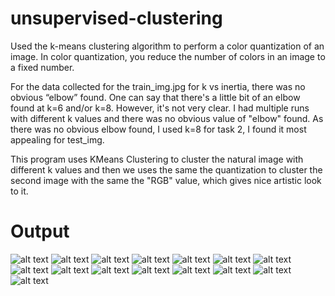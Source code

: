 # unsupervised-clustering
Used the k-means clustering algorithm to perform a color quantization of an image. In color quantization, you reduce the number of colors in an image to a fixed number.

For the data collected for the train_img.jpg for k vs inertia, there was no obvious “elbow” found. One can say that there's a little bit of an elbow found at k=6 and/or k=8. However, it's not very clear. I had multiple runs with different k values and there was no obvious value of "elbow" found. As there was no obvious elbow found, I used k=8 for task 2, I found it most appealing for test_img.

This program uses KMeans Clustering to cluster the natural image with different k values and then we uses the same the quantization to cluster the second image with the same the "RGB" value, which gives nice artistic look to it.

# Output
![alt text](https://github.com/prerakpatelca/unsupervised-clustering/blob/master/train_img.jpg)
![alt text](https://github.com/prerakpatelca/unsupervised-clustering/blob/master/Figure_2.png)
![alt text](https://github.com/prerakpatelca/unsupervised-clustering/blob/master/Figure_3.png)
![alt text](https://github.com/prerakpatelca/unsupervised-clustering/blob/master/Figure_4.png)
![alt text](https://github.com/prerakpatelca/unsupervised-clustering/blob/master/Figure_5.png)
![alt text](https://github.com/prerakpatelca/unsupervised-clustering/blob/master/Figure_6.png)
![alt text](https://github.com/prerakpatelca/unsupervised-clustering/blob/master/Figure_7.png)
![alt text](https://github.com/prerakpatelca/unsupervised-clustering/blob/master/Figure_8.png)
![alt text](https://github.com/prerakpatelca/unsupervised-clustering/blob/master/Figure_9.png)
![alt text](https://github.com/prerakpatelca/unsupervised-clustering/blob/master/Figure_10.png)
![alt text](https://github.com/prerakpatelca/unsupervised-clustering/blob/master/Figure_11.png)
![alt text](https://github.com/prerakpatelca/unsupervised-clustering/blob/master/Figure_12.png)
![alt text](https://github.com/prerakpatelca/unsupervised-clustering/blob/master/Figure_13.png)
![alt text](https://github.com/prerakpatelca/unsupervised-clustering/blob/master/test_img.jpg)
![alt text](https://github.com/prerakpatelca/unsupervised-clustering/blob/master/Figure_15.png)
